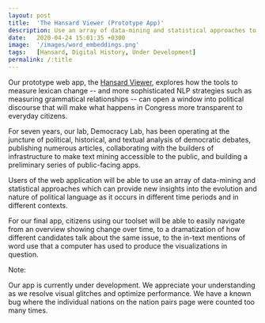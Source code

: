 ```yaml
---
layout: post
title:  'The Hansard Viewer (Prototype App)'
description: Use an array of data-mining and statistical approaches to gain new insights into the evolution and nature of political language as it occurs in different time periods and in different contexts.  
date:   2020-04-24 15:01:35 +0300
image:  '/images/word_embeddings.png'
tags:   [Hansard, Digital History, Under Development]
permalink: /:title
---
```

Our prototype web app, the [Hansard Viewer](https://shinyviz.smu.edu/shiny/public/hansard-shiny/), explores how the tools to measure lexican change -- and more sophisticated NLP strategies such as measuring grammatical relationships -- can open a window into political discourse that will make what happens in Congress more transparent to everyday citizens. 

For seven years, our lab, Democracy Lab, has been operating at the juncture of political, historical, and textual analysis of democratic debates, publishing numerous articles, collaborating with the builders of infrastructure to make text mining accessible to the public, and building a preliminary series of public-facing apps. 

Users of the web application will be able to use an array of data-mining and statistical approaches which can provide new insights into the evolution and nature of political language as it occurs in different time periods and in different contexts. 

For our final app, citizens using our toolset will be able to easily navigate from an overview showing change over time, to a dramatization of how different candidates talk about the same issue, to the in-text mentions of word use that a computer has used to produce the visualizations in question.  

Note: 

Our app is currently under development. We appreciate your understanding as we resolve visual glitches and optimize performance. We have a known bug where the individual nations on the nation pairs page were counted too many times. 
